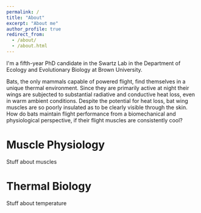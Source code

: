 ```yaml
---
permalink: /
title: "About"
excerpt: "About me"
author_profile: true
redirect_from: 
  - /about/
  - /about.html
---
```


I'm a fifth-year PhD candidate in the Swartz Lab in the Department of Ecology and Evolutionary Biology at Brown University. 

Bats, the only mammals capable of powered flight, find themselves in a unique thermal environment. Since they are primarily active at night
their wings are subjected to substantial radiative and conductive heat loss, even in warm ambient conditions. Despite the potential for 
heat loss, bat wing muscles are so poorly insulated as to be clearly visible through the skin. How do bats maintain flight performance 
from a biomechanical and physiological perspective, if their flight muscles are consistently cool?   

Muscle Physiology
======
Stuff about muscles

Thermal Biology
======
Stuff about temperature
